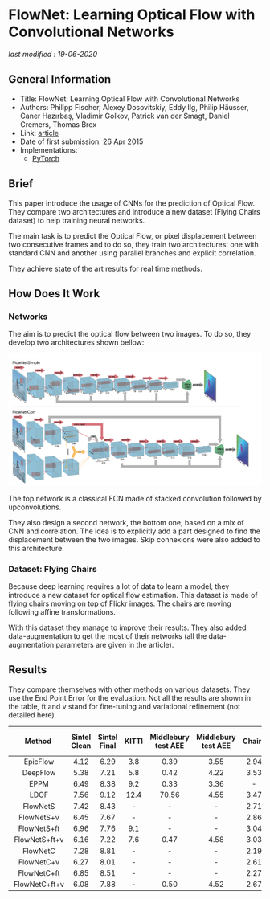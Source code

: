 # FlowNet: Learning Optical Flow with Convolutional Networks

_last modified : 19-06-2020_

## General Information

- Title: FlowNet: Learning Optical Flow with Convolutional Networks
- Authors: Philipp Fischer, Alexey Dosovitskiy, Eddy Ilg, Philip Häusser, Caner Hazırbaş, Vladimir Golkov, Patrick van der Smagt, Daniel Cremers, Thomas Brox
- Link: [article](https://arxiv.org/abs/1504.06852)
- Date of first submission: 26 Apr 2015
- Implementations: 
    - [PyTorch](https://github.com/ClementPinard/FlowNetPytorch)

## Brief

This paper introduce the usage of CNNs for the prediction of Optical Flow. They compare two architectures and introduce a new dataset (Flying Chairs dataset) to help training neural networks.

The main task is to predict the Optical Flow, or pixel displacement between two consecutive frames and to do so, they train two architectures: one with standard CNN and another using parallel branches and explicit correlation.

They achieve state of the art results for real time methods.

## How Does It Work

### Networks

The aim is to predict the optical flow between two images. To do so, they develop two architectures shown bellow:

![network](https://raw.githubusercontent.com/D3lt4lph4/papers/master/docs/images/flow/FlowNet/network.png "network")

The top network is a classical FCN made of stacked convolution followed by upconvolutions. 

They also design a second network, the bottom one, based on a mix of CNN and correlation. The idea is to explicitly add a part designed to find the displacement between the two images. Skip connexions were also added to this architecture.

### Dataset: Flying Chairs

Because deep learning requires a lot of data to learn a model, they introduce a new dataset for optical flow estimation. This dataset is made of flying chairs moving on top of Flickr images. The chairs are moving following affine transformations.

With this dataset they manage to improve their results. They also added data-augmentation to get the most of their networks (all the data-augmentation parameters are given in the article).

## Results

They compare themselves with other methods on various datasets. They use the End Point Error for the evaluation. Not all the results are shown in the table, ft and v stand for fine-tuning and variational refinement (not detailed here).

| Method | Sintel Clean | Sintel Final | KITTI | Middlebury test AEE | Middlebury test AEE | Chairs | Time (sec) CPU | Time (sec) GPU|
|:-:|:-:|:-:|:-:|:-:|:-:|:-:|:-:|:-:|
| EpicFlow | 4.12 | 6.29 | 3.8 | 0.39 | 3.55 | 2.94 | 16 | - |
| DeepFlow | 5.38 | 7.21 | 5.8 | 0.42 | 4.22 | 3.53 | 17 | - |
| EPPM  | 6.49 | 8.38 | 9.2 | 0.33 | 3.36 | - | - | 0.2 |
| LDOF  | 7.56 | 9.12 | 12.4 | 70.56 | 4.55 | 3.47 | 65 | 2.5 |
| FlowNetS  | 7.42 | 8.43 | - | - | - | 2.71 | - | 0.08 |
| FlowNetS+v | 6.45 | 7.67 | - | - | - | 2.86 | - | 1.05 |
| FlowNetS+ft | 6.96 | 7.76 | 9.1 | - | - | 3.04 | - | 0.08 |
| FlowNetS+ft+v | 6.16 | 7.22 | 7.6 | 0.47 | 4.58 | 3.03 | - | 1.05 |
| FlowNetC | 7.28 | 8.81 | - | - | - | 2.19 | - | 0.15 |
| FlowNetC+v | 6.27 | 8.01 | - | - | - | 2.61 | - | 1.12 |
| FlowNetC+ft | 6.85 | 8.51 | - | - | - | 2.27 | - | 0.15 |
| FlowNetC+ft+v | 6.08 | 7.88 | - | 0.50 | 4.52 | 2.67 | - | 1.12 |